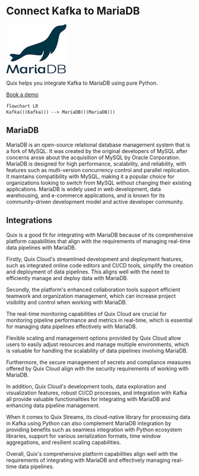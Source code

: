 # Connect Kafka to MariaDB

![](./images/logo_1.jpg)

Quix helps you integrate Kafka to MariaDB using pure Python.

<div>
<a class="md-button md-button--primary" href="https://share.hsforms.com/1iW0TmZzKQMChk0lxd_tGiw4yjw2?__hstc=175542013.2303933fbd746c0ac86d9ccbe9bc9100.1728383268831.1729603416735.1729620918855.31&__hssc=175542013.1.1729620918855&__hsfp=2132701734" target="_blank" style="margin-right:.5rem;">Book a demo</a>
<br/>
</div>

```mermaid
flowchart LR
Kafka(((Kafka))) --> MariaDB(((MariaDB)))
```

## MariaDB

MariaDB is an open-source relational database management system that is a fork of MySQL. It was created by the original developers of MySQL after concerns arose about the acquisition of MySQL by Oracle Corporation. MariaDB is designed for high performance, scalability, and reliability, with features such as multi-version concurrency control and parallel replication. It maintains compatibility with MySQL, making it a popular choice for organizations looking to switch from MySQL without changing their existing applications. MariaDB is widely used in web development, data warehousing, and e-commerce applications, and is known for its community-driven development model and active developer community.

## Integrations

Quix is a good fit for integrating with MariaDB because of its comprehensive platform capabilities that align with the requirements of managing real-time data pipelines with MariaDB. 

Firstly, Quix Cloud's streamlined development and deployment features, such as integrated online code editors and CI/CD tools, simplify the creation and deployment of data pipelines. This aligns well with the need to efficiently manage and deploy data with MariaDB.

Secondly, the platform's enhanced collaboration tools support efficient teamwork and organization management, which can increase project visibility and control when working with MariaDB.

The real-time monitoring capabilities of Quix Cloud are crucial for monitoring pipeline performance and metrics in real-time, which is essential for managing data pipelines effectively with MariaDB.

Flexible scaling and management options provided by Quix Cloud allow users to easily adjust resources and manage multiple environments, which is valuable for handling the scalability of data pipelines involving MariaDB.

Furthermore, the secure management of secrets and compliance measures offered by Quix Cloud align with the security requirements of working with MariaDB.

In addition, Quix Cloud's development tools, data exploration and visualization features, robust CI/CD processes, and integration with Kafka all provide valuable functionalities for integrating with MariaDB and enhancing data pipeline management.

When it comes to Quix Streams, its cloud-native library for processing data in Kafka using Python can also complement MariaDB integration by providing benefits such as seamless integration with Python ecosystem libraries, support for various serialization formats, time window aggregations, and resilient scaling capabilities.

Overall, Quix's comprehensive platform capabilities align well with the requirements of integrating with MariaDB and effectively managing real-time data pipelines.

